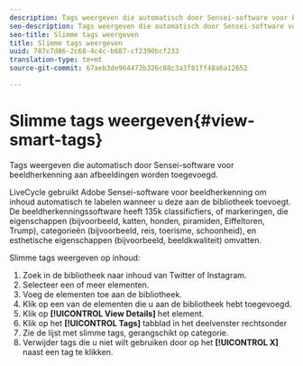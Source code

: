 ```yaml
---
description: Tags weergeven die automatisch door Sensei-software voor beeldherkenning aan afbeeldingen worden toegevoegd.
seo-description: Tags weergeven die automatisch door Sensei-software voor beeldherkenning aan afbeeldingen worden toegevoegd.
seo-title: Slimme tags weergeven
title: Slimme tags weergeven
uuid: 787c7d86-2c68-4c4c-b687-cf2390bcf233
translation-type: tm+mt
source-git-commit: 67aeb3de964473b326c88c3a3f81ff48a6a12652

---
```



# Slimme tags weergeven{#view-smart-tags}

Tags weergeven die automatisch door Sensei-software voor beeldherkenning aan afbeeldingen worden toegevoegd.

LiveCycle gebruikt Adobe Sensei-software voor beeldherkenning om inhoud automatisch te labelen wanneer u deze aan de bibliotheek toevoegt. De beeldherkenningssoftware heeft 135k classificfiers, of markeringen, die eigenschappen (bijvoorbeeld, katten, honden, piramiden, Eiffeltoren, Trump), categorieën (bijvoorbeeld, reis, toerisme, schoonheid), en esthetische eigenschappen (bijvoorbeeld, beeldkwaliteit) omvatten.

Slimme tags weergeven op inhoud:

1. Zoek in de bibliotheek naar inhoud van Twitter of Instagram.
1. Selecteer een of meer elementen.
1. Voeg de elementen toe aan de bibliotheek.
1. Klik op een van de elementen die u aan de bibliotheek hebt toegevoegd.
1. Klik op **[!UICONTROL View Details]** het element.
1. Klik op het **[!UICONTROL Tags]** tabblad in het deelvenster rechtsonder
1. Zie de lijst met slimme tags, gerangschikt op categorie.
1. Verwijder tags die u niet wilt gebruiken door op het **[!UICONTROL X]** naast een tag te klikken.

